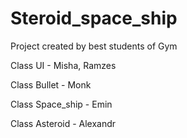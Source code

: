 # Steroid_space_ship
Project created by best students of Gym

Class UI - Misha, Ramzes

Class Bullet - Monk

Class Space_ship - Emin

Class Asteroid - Alexandr
